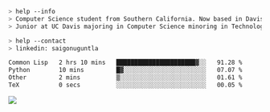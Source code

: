 ````bash
> help --info
> Computer Science student from Southern California. Now based in Davis, CA.
> Junior at UC Davis majoring in Computer Science minoring in Technology Management.
````

````bash
> help --contact
> linkedin: saigonuguntla
````

<!--START_SECTION:waka-->

```txt
Common Lisp   2 hrs 10 mins   ██████████████████████▓░░   91.28 %
Python        10 mins         █▓░░░░░░░░░░░░░░░░░░░░░░░   07.07 %
Other         2 mins          ▒░░░░░░░░░░░░░░░░░░░░░░░░   01.61 %
TeX           0 secs          ░░░░░░░░░░░░░░░░░░░░░░░░░   00.05 %
```

<!--END_SECTION:waka-->

![](https://komarev.com/ghpvc/?username=saigonu&color=6A8AFF)